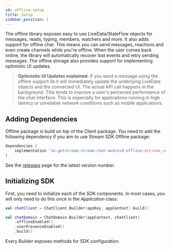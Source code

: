 ```yaml
---
id: offline-setup
title: Setup
sidebar_position: 1
---
```


The offline library exposes easy to use LiveData/StateFlow objects for messages, reads, typing, members, watchers and more.
It also adds support for offline chat. This means you can send messages, reactions and even create channels while you're offline. When the user comes back online, the library will automatically recover lost events and retry sending messages.
The offline storage also provides support for implementing optimistic UI updates.

> **Optimistic UI Updates explained**: If you send a message using the offline support lib it will immediately update the underlying LiveData objects and the connected UI. The actual API call happens in the background. This tends to improve a user's perceived performance of the chat interface. This is especially for applications running in high latency or unreliable network conditions such as mobile applications.

## Adding Dependencies

Offline package is build on top of the Client package. You need to add the following dependency if you aim to use Stream SDK Offline package:

```kotlin
dependencies {
    implementation "io.getstream:stream-chat-android-offline:$stream_version"
}
```

See the [releases](https://github.com/GetStream/stream-chat-android/releases) page for the latest version number.

## Initializing SDK
First, you need to initialize each of the SDK components. In most cases, you will only need to do this once in the _Application_ class:

```kotlin
val chatClient = ChatClient.Builder(apiKey, appContext).build()

val chatDomain = ChatDomain.Builder(appContext, chatClient)
    .offlineEnabled()
    .userPresenceEnabled()
    .build()
```

Every _Builder_ exposes methods for SDK configuration.

